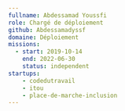 ```yaml
---
fullname: Abdessamad Youssfi
role: Chargé de déploiement 
github: Abdessamadyssf
domaine: Déploiement
missions:
  - start: 2019-10-14
    end: 2022-06-30
    status: independent
startups:
    - codedutravail
    - itou
    - place-de-marche-inclusion
---
```

